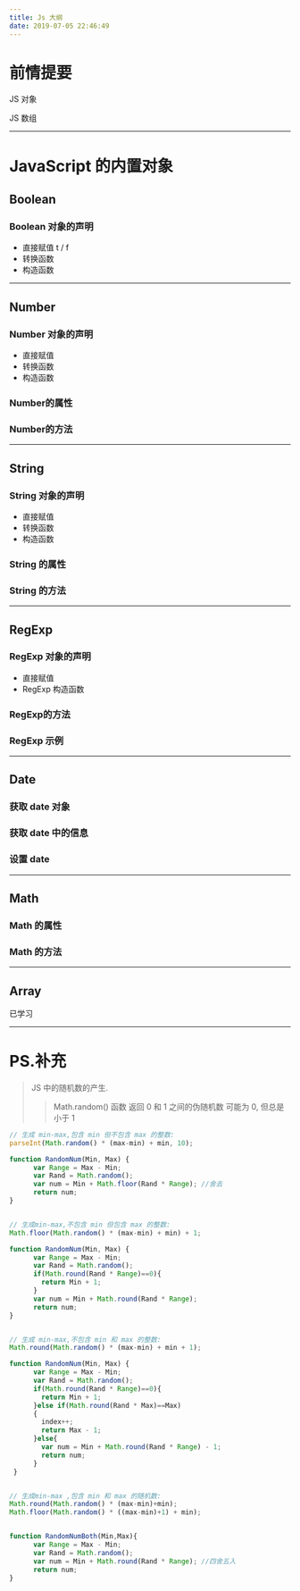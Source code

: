 ```yaml
---
title: Js 大纲
date: 2019-07-05 22:46:49
---
```

# 前情提要

JS 对象

JS 数组

----

# JavaScript 的内置对象

## Boolean

### Boolean 对象的声明
- 直接赋值  t / f
- 转换函数  
- 构造函数  

----

## Number

### Number 对象的声明
- 直接赋值
- 转换函数
- 构造函数

### Number的属性
### Number的方法

----

## String

### String 对象的声明
- 直接赋值
- 转换函数
- 构造函数

### String 的属性
### String 的方法

----

## RegExp

### RegExp 对象的声明
- 直接赋值
- RegExp 构造函数

### RegExp的方法

### RegExp 示例

----

## Date

### 获取 date 对象
### 获取 date 中的信息
### 设置 date

----

## Math

### Math 的属性
### Math 的方法

----

## Array

已学习

----

# PS.补充

> JS 中的随机数的产生.
> > Math.random() 函数 返回 0 和 1 之间的伪随机数
> > 可能为 0, 但总是小于 1

```javascript
// 生成 min-max,包含 min 但不包含 max 的整数:
parseInt(Math.random() * (max-min) + min, 10);

function RandomNum(Min, Max) {
      var Range = Max - Min;
      var Rand = Math.random();
      var num = Min + Math.floor(Rand * Range); //舍去
      return num;
}


// 生成min-max,不包含 min 但包含 max 的整数:
Math.floor(Math.random() * (max-min) + min) + 1;

function RandomNum(Min, Max) {
      var Range = Max - Min;
      var Rand = Math.random();
      if(Math.round(Rand * Range)==0){       
        return Min + 1;
      }
      var num = Min + Math.round(Rand * Range);
      return num;
}


// 生成 min-max,不包含 min 和 max 的整数:
Math.round(Math.random() * (max-min) + min + 1);

function RandomNum(Min, Max) {
      var Range = Max - Min;
      var Rand = Math.random();
      if(Math.round(Rand * Range)==0){
        return Min + 1;
      }else if(Math.round(Rand * Max)==Max)
      {
        index++;
        return Max - 1;
      }else{
        var num = Min + Math.round(Rand * Range) - 1;
        return num;
      }
 }


// 生成min-max ,包含 min 和 max 的随机数:
Math.round(Math.random() * (max-min)+min);
Math.floor(Math.random() * ((max-min)+1) + min);


function RandomNumBoth(Min,Max){
      var Range = Max - Min;
      var Rand = Math.random();
      var num = Min + Math.round(Rand * Range); //四舍五入
      return num;
}
```
